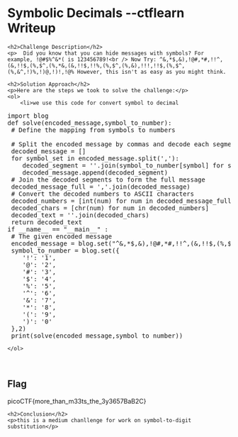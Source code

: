 
<!DOCTYPE html>
<html>
 
<body>
    <h1>Symbolic Decimals --ctflearn Writeup </h1>

    <h2>Challenge Description</h2>
    <p>  Did you know that you can hide messages with symbols? For example, !@#$%^&*( is 123456789!<br /> Now Try: ^&,*$,&),!@#,*#,!!^,(&,!!$,(%,$^,(%,*&,(&,!!$,!!%,(%,$^,(%,&),!!!,!!$,(%,$^,(%,&^,!)%,!)@,!)!,!@% However, this isn't as easy as you might think.
</p>

    <h2>Solution Approach</h2>
    <p>Here are the steps we took to solve the challenge:</p>
    <ol> 
        <li>we use this code for convert symbol to decimal

<pre>
import blog
def solve(encoded_message,symbol_to_number):
 # Define the mapping from symbols to numbers
 
 # Split the encoded message by commas and decode each segment
 decoded_message = []
 for symbol_set in encoded_message.split(','):
    decoded_segment = ''.join(symbol_to_number[symbol] for symbol in symbol_set)
    decoded_message.append(decoded_segment)
 # Join the decoded segments to form the full message
 decoded_message_full = ','.join(decoded_message)
 # Convert the decoded numbers to ASCII characters
 decoded_numbers = [int(num) for num in decoded_message_full.split(',')]
 decoded_chars = [chr(num) for num in decoded_numbers]
 decoded_text = ''.join(decoded_chars)
 return decoded_text
if __name__ == "__main__" :
 # The given encoded message
 encoded_message = blog.set("^&,*$,&),!@#,*#,!!^,(&,!!$,(%,$^,(%,*&,(&,!!$,!!%,(%,$^,(%,&),!!!,!!$,(%,$^,(%,&^,!)%,!)@,!)!,!@%",1)
 symbol_to_number = blog.set({
    '!': '1',
    '@': '2',
    '#': '3',
    '$': '4',
    '%': '5',
    '^': '6',
    '&': '7',
    '*': '8',
    '(': '9',
    ')': '0'
 },2)
 print(solve(encoded_message,symbol_to_number))
</pre>
    </ol>
<br>
    <h2>Flag</h2>
    <p class="flag">picoCTF{more_than_m33ts_the_3y3657BaB2C}
</p>

    <h2>Conclusion</h2>
    <p>this is a medium chanllenge for work on symbol-to-digit substitution</p>

</body>
</html>
